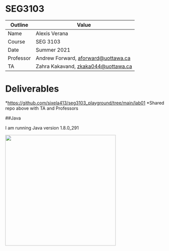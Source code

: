 # SEG3103

| Outline | Value |
| --- | --- |
| Name | Alexis Verana |
| Course | SEG 3103 |
| Date | Summer 2021 |
| Professor | Andrew Forward, aforward@uottawa.ca |
| TA | Zahra Kakavand, zkaka044@uottawa.ca |

# Deliverables
*https://github.com/sixela413/seg3103_playground/tree/main/lab01
*Shared repo above with TA and Professors

##Java 
<p>I am running Java version 1.8.0_291</p>
<p><img src="/assets/java_install.jpg" width="350">


